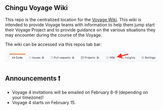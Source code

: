 ## Chingu Voyage Wiki

This repo is the centralized location for the [Voyage Wiki](https://github.com/Chingu-cohorts/voyage-wiki/wiki). This wiki is intended to provide Voyage
teams with information to help them jump start their Voyage Project and to provide guidance on the
various situations they may encounter during the course of the Voyage.

The wiki can be accessed via this repos tab bar:

![GitHub Wiki Tab](https://github.com/Chingu-cohorts/voyage-wiki/blob/development/images/GitHub%20repo%20tabs.png)

## Announcements :exclamation:

- Voyage 4 invitations will be emailed on February 8-9 (depending on your timezone)! 
- Voyage 4 starts on February 15.
